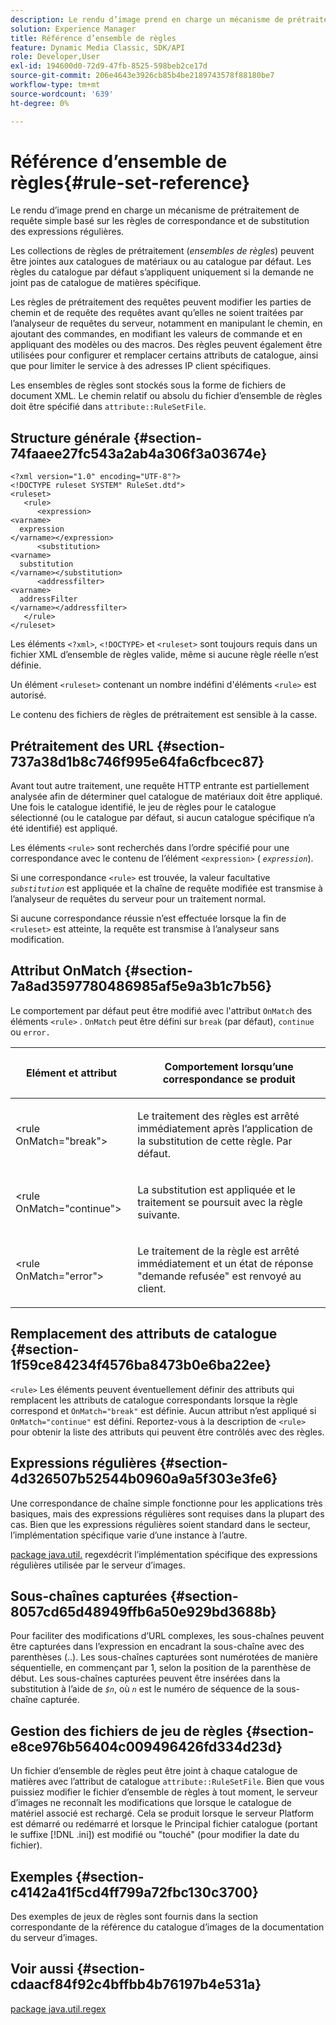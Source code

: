```yaml
---
description: Le rendu d’image prend en charge un mécanisme de prétraitement de requête simple basé sur les règles de correspondance et de substitution des expressions régulières.
solution: Experience Manager
title: Référence d’ensemble de règles
feature: Dynamic Media Classic, SDK/API
role: Developer,User
exl-id: 194600d0-72d9-47fb-8525-598beb2ce17d
source-git-commit: 206e4643e3926cb85b4be2189743578f88180be7
workflow-type: tm+mt
source-wordcount: '639'
ht-degree: 0%

---
```


# Référence d’ensemble de règles{#rule-set-reference}

Le rendu d’image prend en charge un mécanisme de prétraitement de requête simple basé sur les règles de correspondance et de substitution des expressions régulières.

<!--<a id="section_F44601A65CE1451EAD0A449C66B773CC"></a>-->

Les collections de règles de prétraitement (*ensembles de règles*) peuvent être jointes aux catalogues de matériaux ou au catalogue par défaut. Les règles du catalogue par défaut s’appliquent uniquement si la demande ne joint pas de catalogue de matières spécifique.

Les règles de prétraitement des requêtes peuvent modifier les parties de chemin et de requête des requêtes avant qu’elles ne soient traitées par l’analyseur de requêtes du serveur, notamment en manipulant le chemin, en ajoutant des commandes, en modifiant les valeurs de commande et en appliquant des modèles ou des macros. Des règles peuvent également être utilisées pour configurer et remplacer certains attributs de catalogue, ainsi que pour limiter le service à des adresses IP client spécifiques.

Les ensembles de règles sont stockés sous la forme de fichiers de document XML. Le chemin relatif ou absolu du fichier d’ensemble de règles doit être spécifié dans `attribute::RuleSetFile`.

## Structure générale {#section-74faaee27fc543a2ab4a306f3a03674e}

```
<?xml version="1.0" encoding="UTF-8"?>
<!DOCTYPE ruleset SYSTEM" RuleSet.dtd">
<ruleset>
   <rule>
      <expression>
<varname>
  expression
</varname></expression>
      <substitution>
<varname>
  substitution
</varname></substitution>
      <addressfilter>
<varname>
  addressFilter
</varname></addressfilter>
   </rule>
</ruleset>
```

Les éléments `<?xml>`, `<!DOCTYPE>` et `<ruleset>` sont toujours requis dans un fichier XML d’ensemble de règles valide, même si aucune règle réelle n’est définie.

Un élément `<ruleset>` contenant un nombre indéfini d&#39;éléments `<rule>` est autorisé.

Le contenu des fichiers de règles de prétraitement est sensible à la casse.

## Prétraitement des URL {#section-737a38d1b8c746f995e64fa6cfbcec87}

Avant tout autre traitement, une requête HTTP entrante est partiellement analysée afin de déterminer quel catalogue de matériaux doit être appliqué. Une fois le catalogue identifié, le jeu de règles pour le catalogue sélectionné (ou le catalogue par défaut, si aucun catalogue spécifique n’a été identifié) est appliqué.

Les éléments `<rule>` sont recherchés dans l’ordre spécifié pour une correspondance avec le contenu de l’élément `<expression>` ( *`expression`*).

Si une correspondance `<rule>` est trouvée, la valeur facultative *`substitution`* est appliquée et la chaîne de requête modifiée est transmise à l’analyseur de requêtes du serveur pour un traitement normal.

Si aucune correspondance réussie n’est effectuée lorsque la fin de `<ruleset>` est atteinte, la requête est transmise à l’analyseur sans modification.

## Attribut OnMatch {#section-7a8ad3597780486985af5e9a3b1c7b56}

Le comportement par défaut peut être modifié avec l&#39;attribut `OnMatch` des éléments `<rule>` . `OnMatch` peut être défini sur  `break` (par défaut),  `continue` ou  `error.`

<table id="table_4CABF55B33854A128D5F326B31C6C397"> 
 <thead> 
  <tr> 
   <th colname="col1" class="entry"> <p>Elément et attribut </p> </th> 
   <th colname="col2" class="entry"> <p>Comportement lorsqu’une correspondance se produit </p> </th> 
  </tr> 
 </thead>
 <tbody> 
  <tr> 
   <td colname="col1"> <p><span class="codeph"> &lt;rule OnMatch="break"&gt;</span> </p> </td> 
   <td colname="col2"> <p>Le traitement des règles est arrêté immédiatement après l’application de la substitution de cette règle. Par défaut. </p> </td> 
  </tr> 
  <tr> 
   <td colname="col1"> <p><span class="codeph"> &lt;rule OnMatch="continue"&gt;</span> </p> </td> 
   <td colname="col2"> <p>La substitution est appliquée et le traitement se poursuit avec la règle suivante. </p> </td> 
  </tr> 
  <tr> 
   <td colname="col1"> <p><span class="codeph"> &lt;rule OnMatch="error"&gt;</span> </p> </td> 
   <td colname="col2"> <p>Le traitement de la règle est arrêté immédiatement et un état de réponse "demande refusée" est renvoyé au client. </p> </td> 
  </tr> 
 </tbody> 
</table>

## Remplacement des attributs de catalogue {#section-1f59ce84234f4576ba8473b0e6ba22ee}

`<rule>` Les éléments peuvent éventuellement définir des attributs qui remplacent les attributs de catalogue correspondants lorsque la règle correspond et  `OnMatch="break"` est définie. Aucun attribut n’est appliqué si `OnMatch="continue"` est défini. Reportez-vous à la description de `<rule>` pour obtenir la liste des attributs qui peuvent être contrôlés avec des règles.

## Expressions régulières {#section-4d326507b52544b0960a9a5f303e3fe6}

Une correspondance de chaîne simple fonctionne pour les applications très basiques, mais des expressions régulières sont requises dans la plupart des cas. Bien que les expressions régulières soient standard dans le secteur, l’implémentation spécifique varie d’une instance à l’autre.

[package java.util.](https://www2.cs.duke.edu/csed/java/jdk1.4.2/docs/api/) regexdécrit l’implémentation spécifique des expressions régulières utilisée par le serveur d’images.

## Sous-chaînes capturées {#section-8057cd65d48949ffb6a50e929bd3688b}

Pour faciliter des modifications d’URL complexes, les sous-chaînes peuvent être capturées dans l’expression en encadrant la sous-chaîne avec des parenthèses (..). Les sous-chaînes capturées sont numérotées de manière séquentielle, en commençant par 1, selon la position de la parenthèse de début. Les sous-chaînes capturées peuvent être insérées dans la substitution à l’aide de *`$n`*, où *`n`* est le numéro de séquence de la sous-chaîne capturée.

## Gestion des fichiers de jeu de règles {#section-e8ce976b56404c009496426fd334d23d}

Un fichier d’ensemble de règles peut être joint à chaque catalogue de matières avec l’attribut de catalogue `attribute::RuleSetFile`. Bien que vous puissiez modifier le fichier d’ensemble de règles à tout moment, le serveur d’images ne reconnaît les modifications que lorsque le catalogue de matériel associé est rechargé. Cela se produit lorsque le serveur Platform est démarré ou redémarré et lorsque le Principal fichier catalogue (portant le suffixe [!DNL .ini]) est modifié ou &quot;touché&quot; (pour modifier la date du fichier).

## Exemples {#section-c4142a41f5cd4ff799a72fbc130c3700}

Des exemples de jeux de règles sont fournis dans la section correspondante de la référence du catalogue d’images de la documentation du serveur d’images.

## Voir aussi {#section-cdaacf84f92c4bffbb4b76197b4e531a}

[package java.util.regex](https://www2.cs.duke.edu/csed/java/jdk1.4.2/docs/api/)
